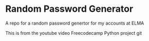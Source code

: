 # Random Password Generator

A repo for a random password genertor for my accounts at ELMA 

This is from the youtube video Freecodecamp Python project git 